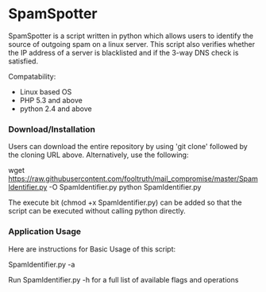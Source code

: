 SpamSpotter
============

SpamSpotter is a script written in python which allows users to identify the source of outgoing spam on a linux server. This script also verifies whether 
the IP address of a server is blacklisted and if the 3-way DNS check is satisfied.

Compatability:

- Linux based OS
- PHP 5.3 and above
- python 2.4 and above


<h3>Download/Installation</h3>

Users can download the entire repository by using 'git clone' followed by the cloning URL above. Alternatively, use the following:

wget https://raw.githubusercontent.com/fooltruth/mail_compromise/master/SpamIdentifier.py -O SpamIdentifier.py
python SpamIdentifier.py

The execute bit (chmod +x SpamIdentifier.py) can be added so that the script can be executed without calling python directly.

<h3>Application Usage</h3>

Here are instructions for Basic Usage of this script:

SpamIdentifier.py -a 

Run SpamIdentifier.py -h for a full list of available flags and operations


